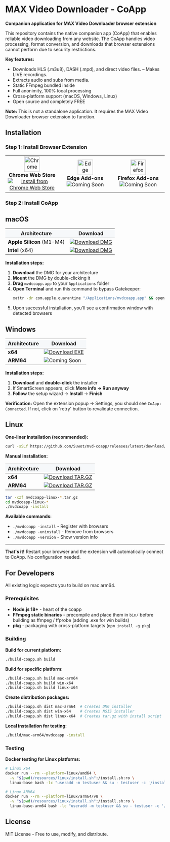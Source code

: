 # MAX Video Downloader - CoApp

**Companion application for MAX Video Downloader browser extension**

This repository contains the native companion app (CoApp) that enables reliable video downloading from any website. The CoApp handles video processing, format conversion, and downloads that browser extensions cannot perform due to security restrictions.

**Key features:**
- Downloads HLS (.m3u8), DASH (.mpd), and direct video files. 
– Makes LIVE recordings. 
- Extracts audio and subs from media.
- Static FFmpeg bundled inside 
- Full anonimity, 100% local processing
- Cross-platform support (macOS, Windows, Linux)
- Open source and completely FREE

**Note:** This is not a standalone application. It requires the MAX Video Downloader browser extension to function.  

## Installation

### Step 1: Install Browser Extension

<table>
<tr>
<td align="center" width="200">
<img src="https://raw.githubusercontent.com/alrra/browser-logos/master/src/chrome/chrome_48x48.png" width="48" height="48" alt="Chrome"><br>
<strong>Chrome Web Store</strong><br>
<a href="https://chromewebstore.google.com/detail/max-video-downloader-%E2%80%93-do/kjinbaahkmjgkkedfdgpkkelehofieke?utm_source=github&utm_medium=readme">
<img src="https://img.shields.io/badge/Install_Now-4285F4?style=for-the-badge&logo=google-chrome&logoColor=white" alt="Install from Chrome Web Store">
</a>
</td>
<td align="center" width="200">
<img src="https://raw.githubusercontent.com/alrra/browser-logos/master/src/edge/edge_48x48.png" width="48" height="48" alt="Edge"><br>
<strong>Edge Add-ons</strong><br>
<img src="https://img.shields.io/badge/Coming_Soon-cccccc?style=for-the-badge&logo=microsoft-edge&logoColor=999999" alt="Coming Soon">
</td>
<td align="center" width="200">
<img src="https://raw.githubusercontent.com/alrra/browser-logos/master/src/firefox/firefox_48x48.png" width="48" height="48" alt="Firefox"><br>
<strong>Firefox Add-ons</strong><br>
<img src="https://img.shields.io/badge/Coming_Soon-cccccc?style=for-the-badge&logo=firefox&logoColor=999999" alt="Coming Soon">
</td>
</tr>
</table>

### Step 2: Install CoApp

## macOS

<table>
<thead style="background-color: #f6f8fa;">
<tr>
<th>Architecture</th>
<th>Download</th>
</tr>
</thead>
<tbody>
<tr>
<td><strong>Apple Silicon</strong> (M1-M4)</td>
<td><a href="https://github.com/Suwot/mvd-coapp/releases/latest/download/mvdcoapp-mac-arm64.dmg"><img src="https://img.shields.io/badge/Download_DMG-000000?style=for-the-badge&logo=apple&logoColor=white" alt="Download DMG"></a></td>
</tr>
<tr>
<td><strong>Intel</strong> (x64)</td>
<td><a href="https://github.com/Suwot/mvd-coapp/releases/latest/download/mvdcoapp-mac-x64.dmg"><img src="https://img.shields.io/badge/Download_DMG-000000?style=for-the-badge&logo=apple&logoColor=white" alt="Download DMG"></a></td>
</tr>
</tbody>
</table>

**Installation steps:**

1. **Download** the DMG for your architecture
2. **Mount** the DMG by double-clicking it
3. **Drag** `mvdcoapp.app` to your `Applications` folder
4. **Open Terminal** and run this command to bypass Gatekeeper:
   ```bash
   xattr -dr com.apple.quarantine "/Applications/mvdcoapp.app" && open "/Applications/mvdcoapp.app"
   ```
5. Upon successful installation, you'll see a confirmation window with detected browsers

## Windows

<table>
<thead style="background-color: #f6f8fa;">
<tr>
<th>Architecture</th>
<th>Download</th>
</tr>
</thead>
<tbody>
<tr>
<td><strong>x64</strong></td>
<td><a href="https://github.com/Suwot/mvd-coapp/releases/latest/download/mvdcoapp-win-x64.exe"><img src="https://img.shields.io/badge/Download_EXE-0078D4?style=for-the-badge&logo=windows&logoColor=white" alt="Download EXE"></a></td>
</tr>
<tr>
<td><strong>ARM64</strong></td>
<td><img src="https://img.shields.io/badge/Coming_Soon-cccccc?style=for-the-badge&logo=windows&logoColor=999999" alt="Coming Soon"></td>
</tr>
</tbody>
</table>

**Installation steps:**

1. **Download** and **double-click** the installer
2. If SmartScreen appears, click **More info → Run anyway**
3. **Follow** the setup wizard → **Install** → **Finish**

**Verification:** Open the extension popup → Settings, you should see `CoApp: Connected`. If not, click on 'retry' button to revalidate connection.

## Linux

**One-liner installation (recommended):**
```bash
curl -sSLf https://github.com/Suwot/mvd-coapp/releases/latest/download/install.sh | bash
```

**Manual installation:**

<table>
<thead style="background-color: #f6f8fa;">
<tr>
<th>Architecture</th>
<th>Download</th>
</tr>
</thead>
<tbody>
<tr>
<td><strong>x64</strong></td>
<td><a href="https://github.com/Suwot/mvd-coapp/releases/latest/download/mvdcoapp-linux-x64.tar.gz"><img src="https://img.shields.io/badge/Download_TAR.GZ-FCC624?style=for-the-badge&logo=linux&logoColor=black" alt="Download TAR.GZ"></a></td>
</tr>
<tr>
<td><strong>ARM64</strong></td>
<td><a href="https://github.com/Suwot/mvd-coapp/releases/latest/download/mvdcoapp-linux-arm64.tar.gz"><img src="https://img.shields.io/badge/Download_TAR.GZ-FCC624?style=for-the-badge&logo=linux&logoColor=black" alt="Download TAR.GZ"></a></td>
</tr>
</tbody>
</table>

```bash
tar -xzf mvdcoapp-linux-*.tar.gz
cd mvdcoapp-linux-*
./mvdcoapp -install
```

**Available commands:**
- `./mvdcoapp -install` - Register with browsers
- `./mvdcoapp -uninstall` - Remove from browsers  
- `./mvdcoapp -version` - Show version info

---

**That's it!** Restart your browser and the extension will automatically connect to CoApp. No configuration needed.

## For Developers

All existing logic expects you to build on mac arm64. 

### Prerequisites

- **Node.js 18+** - heart of the coapp
- **FFmpeg static binaries** - precompile and place them in `bin/` before building as ffmpeg / ffprobe (adding .exe for win builds)
- **pkg** - packaging with cross-platform targets (`npm install -g pkg`)

### Building

**Build for current platform:**
```bash
./build-coapp.sh build
```

**Build for specific platform:**
```bash
./build-coapp.sh build mac-arm64
./build-coapp.sh build win-x64
./build-coapp.sh build linux-x64
```

**Create distribution packages:**
```bash
./build-coapp.sh dist mac-arm64  # Creates DMG installer
./build-coapp.sh dist win-x64    # Creates NSIS installer
./build-coapp.sh dist linux-x64  # Creates tar.gz with install script
```

**Local installation for testing:**
```bash
./build/mac-arm64/mvdcoapp -install
```

### Testing

**Docker testing for Linux platforms:**
```bash
# Linux x64
docker run --rm --platform=linux/amd64 \
  -v "$(pwd)/resources/linux/install.sh":/install.sh:ro \
  linux-base bash -lc "useradd -m testuser && su - testuser -c '/install.sh'"

# Linux ARM64
docker run --rm --platform=linux/arm64/v8 \
  -v "$(pwd)/resources/linux/install.sh":/install.sh:ro \
  linux-base-arm64 bash -lc "useradd -m testuser && su - testuser -c '/install.sh'"
```

## License

MIT License - Free to use, modify, and distribute.